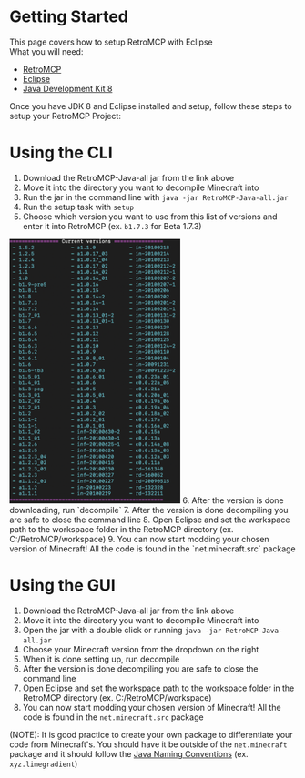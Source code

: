 # Getting Started

This page covers how to setup RetroMCP with Eclipse  
What you will need:  
- [RetroMCP](https://github.com/MCPHackers/RetroMCP-Java/releases/tag/v1.0-pre3)  
- [Eclipse](https://eclipseide.org/)  
- [Java Development Kit 8](https://www.oracle.com/java/technologies/javase/javase8-archive-downloads.html)  

Once you have JDK 8 and Eclipse installed and setup, follow these steps to setup your RetroMCP Project:  

# Using the CLI

1. Download the RetroMCP-Java-all jar from the link above  
2. Move it into the directory you want to decompile Minecraft into  
3. Run the jar in the command line with `java -jar RetroMCP-Java-all.jar`  
4. Run the setup task with `setup`  
5. Choose which version you want to use from this list of versions and enter it into RetroMCP (ex. `b1.7.3` for Beta 1.7.3)
<img src="../versionlist.png" alt="image" style="width:300px;height:auto;">  
6. After the version is done downloading, run `decompile`  
7. After the version is done decompiling you are safe to close the command line  
8. Open Eclipse and set the workspace path to the workspace folder in the RetroMCP directory (ex. C:/RetroMCP/workspace)  
9. You can now start modding your chosen version of Minecraft! All the code is found in the `net.minecraft.src` package  

# Using the GUI
1. Download the RetroMCP-Java-all jar from the link above  
2. Move it into the directory you want to decompile Minecraft into  
3. Open the jar with a double click or running `java -jar RetroMCP-Java-all.jar`
4. Choose your Minecraft version from the dropdown on the right
5. When it is done setting up, run decompile
6. After the version is done decompiling you are safe to close the command line  
7. Open Eclipse and set the workspace path to the workspace folder in the RetroMCP directory (ex. C:/RetroMCP/workspace)  
8. You can now start modding your chosen version of Minecraft! All the code is found in the `net.minecraft.src` package  

(NOTE): It is good practice to create your own package to differentiate your code from Minecraft's. You should have it be outside of the `net.minecraft` package and it should follow the [Java Naming Conventions](https://docs.oracle.com/javase/tutorial/java/package/namingpkgs.html) (ex. `xyz.limegradient`)